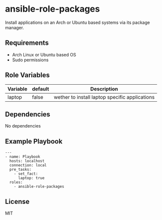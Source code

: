 ansible-role-packages
=========

Install applications on an Arch or Ubuntu based systems via its package manager.

Requirements
------------

- Arch Linux or Ubuntu based OS
- Sudo permissions

Role Variables
--------------

| Variable | default | Description |
|-|-|-|
| laptop | false | wether to install laptop specific applications |


Dependencies
------------

No dependencies

Example Playbook
----------------

```
---
- name: Playbook
  hosts: localhost
  connection: local
  pre_tasks:
    - set_fact:
      laptop: true
  roles:
    - ansible-role-packages
```

License
-------

MIT
